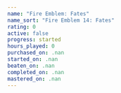 ```yaml
---
name: "Fire Emblem: Fates"
name_sort: "Fire Emblem 14: Fates"
rating: 0
active: false
progress: started
hours_played: 0
purchased_on: .nan
started_on: .nan
beaten_on: .nan
completed_on: .nan
mastered_on: .nan
---
```

